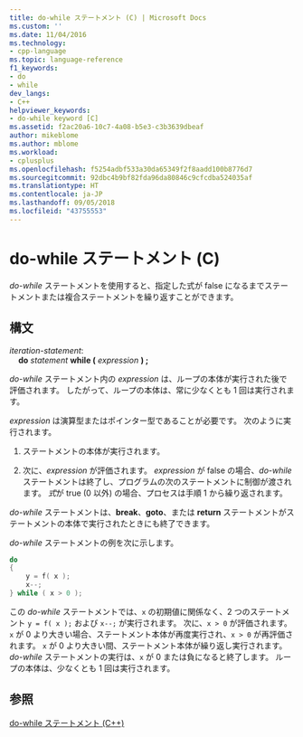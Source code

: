 ```yaml
---
title: do-while ステートメント (C) | Microsoft Docs
ms.custom: ''
ms.date: 11/04/2016
ms.technology:
- cpp-language
ms.topic: language-reference
f1_keywords:
- do
- while
dev_langs:
- C++
helpviewer_keywords:
- do-while keyword [C]
ms.assetid: f2ac20a6-10c7-4a08-b5e3-c3b3639dbeaf
author: mikeblome
ms.author: mblome
ms.workload:
- cplusplus
ms.openlocfilehash: f5254adbf533a30da65349f2f8aadd100b8776d7
ms.sourcegitcommit: 92dbc4b9bf82fda96da80846c9cfcdba524035af
ms.translationtype: HT
ms.contentlocale: ja-JP
ms.lasthandoff: 09/05/2018
ms.locfileid: "43755553"
---
```

# <a name="do-while-statement-c"></a>do-while ステートメント (C)

*do-while* ステートメントを使用すると、指定した式が false になるまでステートメントまたは複合ステートメントを繰り返すことができます。

## <a name="syntax"></a>構文

*iteration-statement*:  
&nbsp;&nbsp;&nbsp;&nbsp;**do**  *statement*  **while (**  *expression*  **) ;**

*do-while* ステートメント内の *expression* は、ループの本体が実行された後で評価されます。 したがって、ループの本体は、常に少なくとも 1 回は実行されます。

*expression* は演算型またはポインター型であることが必要です。 次のように実行されます。

1. ステートメントの本体が実行されます。

2. 次に、*expression* が評価されます。 *expression* が false の場合、*do-while* ステートメントは終了し、プログラムの次のステートメントに制御が渡されます。 *式*が true (0 以外) の場合、プロセスは手順 1 から繰り返されます。

*do-while* ステートメントは、**break**、**goto**、または **return** ステートメントがステートメントの本体で実行されたときにも終了できます。

*do-while* ステートメントの例を次に示します。

```C
do
{  
    y = f( x );  
    x--;  
} while ( x > 0 );  
```

この *do-while* ステートメントでは、`x` の初期値に関係なく、2 つのステートメント `y = f( x );` および `x--;` が実行されます。 次に、`x > 0` が評価されます。 `x` が 0 より大きい場合、ステートメント本体が再度実行され、`x > 0` が再評価されます。 `x` が 0 より大きい間、ステートメント本体が繰り返し実行されます。 *do-while* ステートメントの実行は、`x` が 0 または負になると終了します。 ループの本体は、少なくとも 1 回は実行されます。

## <a name="see-also"></a>参照

[do-while ステートメント (C++)](../cpp/do-while-statement-cpp.md)